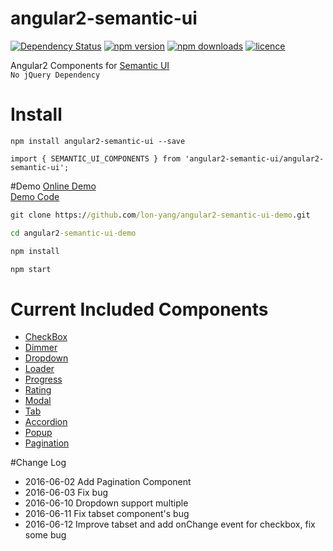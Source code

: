 # angular2-semantic-ui
[![Dependency Status](https://david-dm.org/lon-yang/angular2-semantic-ui.svg)](https://david-dm.org/lon-yang/angular2-semantic-ui)
[![npm version](https://badge.fury.io/js/angular2-semantic-ui.svg)](https://www.npmjs.com/package/angular2-semantic-ui)
[![npm downloads](https://img.shields.io/npm/dt/angular2-semantic-ui.svg)](https://www.npmjs.com/package/angular2-semantic-ui)
[![licence](https://img.shields.io/npm/l/angular2-semantic-ui.svg)](https://opensource.org/licenses/MIT)

Angular2 Components for <a href="http://semantic-ui.com/">Semantic UI</a>
<br>
`No jQuery Dependency`

# Install
```
npm install angular2-semantic-ui --save

import { SEMANTIC_UI_COMPONENTS } from 'angular2-semantic-ui/angular2-semantic-ui';
```

#Demo 
<a href="http://demo.yangly.cn/" target="_blank">Online Demo</a><br>
<a href="https://github.com/lon-yang/angular2-semantic-ui-demo">Demo Code</a>
```cmd
git clone https://github.com/lon-yang/angular2-semantic-ui-demo.git

cd angular2-semantic-ui-demo

npm install

npm start
```

# Current Included Components
- <a href="https://github.com/lon-yang/angular2-semantic-ui/tree/master/components/checkbox">CheckBox</a>
- <a href="https://github.com/lon-yang/angular2-semantic-ui/tree/master/components/dimmer">Dimmer</a>
- <a href="https://github.com/lon-yang/angular2-semantic-ui/tree/master/components/dropdown">Dropdown</a>
- <a href="https://github.com/lon-yang/angular2-semantic-ui/tree/master/components/loader">Loader</a>
- <a href="https://github.com/lon-yang/angular2-semantic-ui/tree/master/components/progress">Progress</a>
- <a href="https://github.com/lon-yang/angular2-semantic-ui/tree/master/components/rating">Rating</a>
- <a href="https://github.com/lon-yang/angular2-semantic-ui/tree/master/components/modal">Modal</a>
- <a href="https://github.com/lon-yang/angular2-semantic-ui/tree/master/components/tab">Tab</a>
- <a href="https://github.com/lon-yang/angular2-semantic-ui/tree/master/components/accordion">Accordion</a>
- <a href="https://github.com/lon-yang/angular2-semantic-ui/tree/master/components/popup">Popup</a>
- <a href="https://github.com/lon-yang/angular2-semantic-ui/tree/master/components/pagination">Pagination</a>

#Change Log

- 2016-06-02 Add Pagination Component
- 2016-06-03 Fix bug
- 2016-06-10 Dropdown support multiple
- 2016-06-11 Fix tabset component's bug
- 2016-06-12 Improve tabset and add onChange event for checkbox, fix some bug
